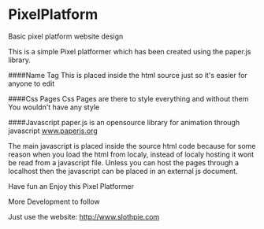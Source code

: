 # PixelPlatform
Basic pixel platform website design

This is a simple Pixel platformer which has been created
using the paper.js library.

####Name Tag
This is placed inside the html source just so it's easier
for anyone to edit

####Css Pages
Css Pages are there to style everything and without them
You wouldn't have any style

####Javascript
paper.js is an opensource library for animation through
javascript www.paperjs.org

The main javascript is placed inside the source html
code because for some reason when you load the html from
localy, instead of localy hosting it wont be read from a
javascript file. Unless you can host the pages through a
localhost then the javascript can be placed in an external
js document.

Have fun an Enjoy this Pixel Platformer

More Development to follow

Just use the website: http://www.slothpie.com
